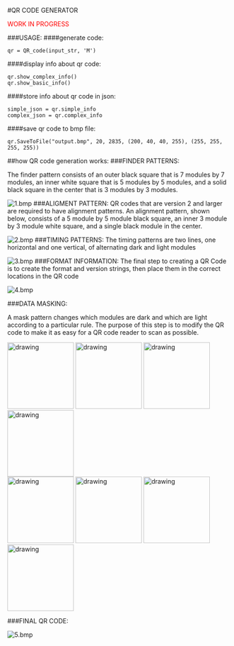 #QR CODE GENERATOR

<p style='color:red'>WORK IN PROGRESS</p>

###USAGE:
####generate code:
```
qr = QR_code(input_str, 'M')
```
####display info about qr code:
```
qr.show_complex_info()
qr.show_basic_info()
```

####store info about qr code in json:
```
simple_json = qr.simple_info
complex_json = qr.complex_info
```
####save qr code to bmp file:
```
qr.SaveToFile("output.bmp", 20, 2835, (200, 40, 40, 255), (255, 255, 255, 255))
```

##how QR code generation works:
###FINDER PATTERNS:

 The finder pattern consists of an outer black square that is 7 modules by 7 modules, an inner white square that is 5 modules by 5 modules, and a solid black square in the center that is 3 modules by 3 modules. 

![1.bmp](md/1.bmp)
###ALIGMENT PATTERN:
QR codes that are version 2 and larger are required to have alignment patterns. An alignment pattern, shown below, consists of a 5 module by 5 module black square, an inner 3 module by 3 module white square, and a single black module in the center. 

![2.bmp](md/2.bmp)
###TIMING PATTERNS:
The timing patterns are two lines, one horizontal and one vertical, of alternating dark and light modules

![3.bmp](md/3.bmp)
###FORMAT INFORMATION:
The final step to creating a QR Code is to create the format and version strings, then place them in the correct locations in the QR code

![4.bmp](md/4.bmp)

###DATA MASKING:

 A mask pattern changes which modules are dark and which are light according to a particular rule. The purpose of this step is to modify the QR code to make it as easy for a QR code reader to scan as possible. 

<img src="md/mask_0.bmp" alt="drawing" width="150"/>
<img src="md/mask_1.bmp" alt="drawing" width="150"/>
<img src="md/mask_2.bmp" alt="drawing" width="150"/>
<img src="md/mask_3.bmp" alt="drawing" width="150"/></br>
<img src="md/mask_4.bmp" alt="drawing" width="150"/>
<img src="md/mask_5.bmp" alt="drawing" width="150"/>
<img src="md/mask_6.bmp" alt="drawing" width="150"/>
<img src="md/mask_7.bmp" alt="drawing" width="150"/>

###FINAL QR CODE:

![5.bmp](md/5.bmp)